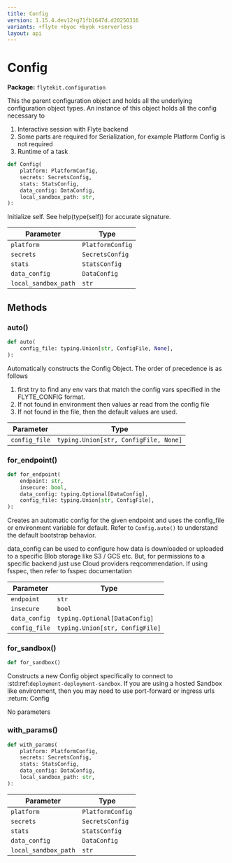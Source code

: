 ```yaml
---
title: Config
version: 1.15.4.dev12+g71fb1647d.d20250316
variants: +flyte +byoc +byok +serverless
layout: api
---
```


# Config

**Package:** `flytekit.configuration`

This the parent configuration object and holds all the underlying configuration object types. An instance of
this object holds all the config necessary to

1. Interactive session with Flyte backend
2. Some parts are required for Serialization, for example Platform Config is not required
3. Runtime of a task



```python
def Config(
    platform: PlatformConfig,
    secrets: SecretsConfig,
    stats: StatsConfig,
    data_config: DataConfig,
    local_sandbox_path: str,
):
```
Initialize self.  See help(type(self)) for accurate signature.


| Parameter | Type |
|-|-|
| `platform` | `PlatformConfig` |
| `secrets` | `SecretsConfig` |
| `stats` | `StatsConfig` |
| `data_config` | `DataConfig` |
| `local_sandbox_path` | `str` |
## Methods

### auto()

```python
def auto(
    config_file: typing.Union[str, ConfigFile, None],
):
```
Automatically constructs the Config Object. The order of precedence is as follows
1. first try to find any env vars that match the config vars specified in the FLYTE_CONFIG format.
2. If not found in environment then values ar read from the config file
3. If not found in the file, then the default values are used.



| Parameter | Type |
|-|-|
| `config_file` | `typing.Union[str, ConfigFile, None]` |
### for_endpoint()

```python
def for_endpoint(
    endpoint: str,
    insecure: bool,
    data_config: typing.Optional[DataConfig],
    config_file: typing.Union[str, ConfigFile],
):
```
Creates an automatic config for the given endpoint and uses the config_file or environment variable for default.
Refer to `Config.auto()` to understand the default bootstrap behavior.

data_config can be used to configure how data is downloaded or uploaded to a specific Blob storage like S3 / GCS etc.
But, for permissions to a specific backend just use Cloud providers reqcommendation. If using fsspec, then
refer to fsspec documentation


| Parameter | Type |
|-|-|
| `endpoint` | `str` |
| `insecure` | `bool` |
| `data_config` | `typing.Optional[DataConfig]` |
| `config_file` | `typing.Union[str, ConfigFile]` |
### for_sandbox()

```python
def for_sandbox()
```
Constructs a new Config object specifically to connect to :std:ref:`deployment-deployment-sandbox`.
If you are using a hosted Sandbox like environment, then you may need to use port-forward or ingress urls
:return: Config


No parameters
### with_params()

```python
def with_params(
    platform: PlatformConfig,
    secrets: SecretsConfig,
    stats: StatsConfig,
    data_config: DataConfig,
    local_sandbox_path: str,
):
```
| Parameter | Type |
|-|-|
| `platform` | `PlatformConfig` |
| `secrets` | `SecretsConfig` |
| `stats` | `StatsConfig` |
| `data_config` | `DataConfig` |
| `local_sandbox_path` | `str` |

